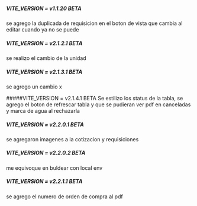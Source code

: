 ##### VITE_VERSION = v1.1.20 BETA

se agrego la duplicada de requisicion en el boton de vista que cambia al editar cuando ya no se puede

##### VITE_VERSION = v2.1.2.1 BETA

se realizo el cambio de la unidad

##### VITE_VERSION = v2.1.3.1 BETA

se agrego un cambio x

#####VITE_VERSION = v2.1.4.1 BETA
Se estilizo los status de la tabla, se agrego el boton de refrescar tabla y que se pudieran ver pdf en canceladas y marca de agua al rechazarla

##### VITE_VERSION = v2.2.0.1 BETA
se agregaron imagenes a la cotizacion y requisiciones

##### VITE_VERSION = v2.2.0.2 BETA
me equivoque en buldear con local env

##### VITE_VERSION = v2.2.1.1 BETA
se agrego el numero de orden de compra al pdf
